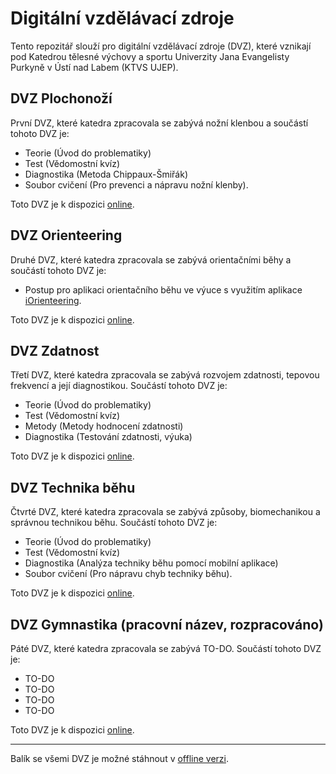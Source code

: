 # Digitální vzdělávací zdroje

Tento repozitář slouží pro digitální vzdělávací zdroje (DVZ), které vznikají pod Katedrou tělesné výchovy a sportu Univerzity Jana Evangelisty Purkyně v Ústí nad Labem (KTVS UJEP).

## DVZ Plochonoží

První DVZ, které katedra zpracovala se zabývá nožní klenbou a součástí tohoto DVZ je:

- Teorie (Úvod do problematiky)
- Test (Vědomostní kvíz)
- Diagnostika (Metoda Chippaux-Šmiřák)
- Soubor cvičení (Pro prevenci a nápravu nožní klenby).

Toto DVZ je k dispozici [online](https://heidler.github.io/dvz/plochonozi/).

## DVZ Orienteering

Druhé DVZ, které katedra zpracovala se zabývá orientačními běhy a součástí tohoto DVZ je:

- Postup pro aplikaci orientačního běhu ve výuce s využitím aplikace [iOrienteering](http://www.iorienteering.com).

Toto DVZ je k dispozici [online](https://heidler.github.io/dvz/orienteering/).

## DVZ Zdatnost

Třetí DVZ, které katedra zpracovala se zabývá rozvojem zdatnosti, tepovou frekvencí a její diagnostikou. Součástí tohoto DVZ je:

- Teorie (Úvod do problematiky)
- Test (Vědomostní kvíz)
- Metody (Metody hodnocení zdatnosti)
- Diagnostika (Testování zdatnosti, výuka)

Toto DVZ je k dispozici [online](https://heidler.github.io/dvz/zdatnost/).

## DVZ Technika běhu

Čtvrté DVZ, které katedra zpracovala se zabývá způsoby, biomechanikou a správnou technikou běhu. Součástí tohoto DVZ je:

- Teorie (Úvod do problematiky)
- Test (Vědomostní kvíz)
- Diagnostika (Analýza techniky běhu pomocí mobilní aplikace)
- Soubor cvičení (Pro nápravu chyb techniky běhu).

Toto DVZ je k dispozici [online](https://heidler.github.io/dvz/atletika/).

## DVZ Gymnastika (pracovní název, rozpracováno)

Páté DVZ, které katedra zpracovala se zabývá TO-DO. Součástí tohoto DVZ je:

- TO-DO
- TO-DO
- TO-DO
- TO-DO

Toto DVZ je k dispozici [online](https://heidler.github.io/dvz/gymnastika/).

---

Balík se všemi DVZ je možné stáhnout v [offline verzi](https://github.com/heidler/dvz/releases).